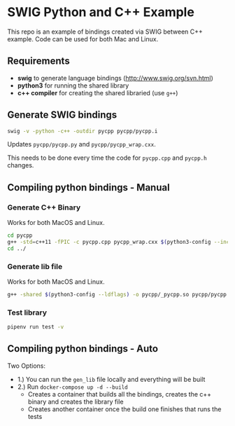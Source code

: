 # SWIG Python and C++ Example

This repo is an example of bindings created via SWIG between C++ example. Code can
be used for both Mac and Linux.

## Requirements

- **swig** to generate language bindings (http://www.swig.org/svn.html)
- **python3** for running the shared library
- **c++ compiler** for creating the shared libraried (use `g++`)

## Generate SWIG bindings

```bash
swig -v -python -c++ -outdir pycpp pycpp/pycpp.i
```

Updates `pycpp/pycpp.py` and `pycpp/pycpp_wrap.cxx`.

This needs to be done every time the code for `pycpp.cpp` and `pycpp.h` changes. 

## Compiling python bindings - Manual

### Generate C++ Binary

Works for both MacOS and Linux.

```bash
cd pycpp
g++ -std=c++11 -fPIC -c pycpp.cpp pycpp_wrap.cxx $(python3-config --includes)
cd ../
```

### Generate lib file

Works for both MacOS and Linux.

```bash
g++ -shared $(python3-config --ldflags) -o pycpp/_pycpp.so pycpp/pycpp.o pycpp/pycpp_wrap.o
```

### Test library

```bash
pipenv run test -v
```

## Compiling python bindings - Auto

Two Options:

- 1.) You can run the `gen_lib` file locally and everything will be built
- 2.) Run `docker-compose up -d --build`
  - Creates a container that builds all the bindings, creates the c++ binary and creates the library file
  - Creates another container once the build one finishes that runs the tests